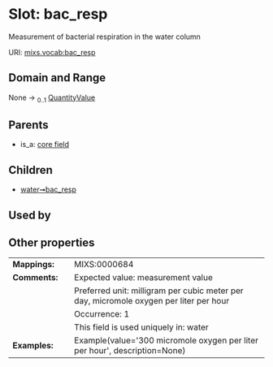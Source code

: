 
# Slot: bac_resp


Measurement of bacterial respiration in the water column

URI: [mixs.vocab:bac_resp](https://w3id.org/mixs/vocab/bac_resp)


## Domain and Range

None &#8594;  <sub>0..1</sub> [QuantityValue](QuantityValue.md)

## Parents

 *  is_a: [core field](core_field.md)

## Children

 *  [water➞bac_resp](water_bac_resp.md)

## Used by


## Other properties

|  |  |  |
| --- | --- | --- |
| **Mappings:** | | MIXS:0000684 |
| **Comments:** | | Expected value: measurement value |
|  | | Preferred unit: milligram per cubic meter per day, micromole oxygen per liter per hour |
|  | | Occurrence: 1 |
|  | | This field is used uniquely in: water |
| **Examples:** | | Example(value='300 micromole oxygen per liter per hour', description=None) |

